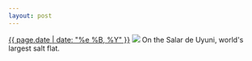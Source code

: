 ```yaml
---
layout: post
---
```


<p>
  <time><a href="/160">{{ page.date | date: "%e %B, %Y" }}</a></time>
  <a href="/160"><img src="{{ site.assets_url }}/160.jpg"/></a>
  <span>On the Salar de Uyuni, world's largest salt flat.</span>
</p>
